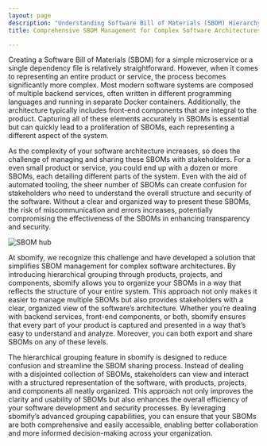 ```yaml
---
layout: page
description: "Understanding Software Bill of Materials (SBOM) Hierarchy: Learn how to manage complex software architectures with hierarchical grouping through products, projects, and components, simplifying SBOM management and sharing."
title: Comprehensive SBOM Management for Complex Software Architectures

---
```


Creating a Software Bill of Materials (SBOM) for a simple microservice or a single dependency file is relatively straightforward. However, when it comes to representing an entire product or service, the process becomes significantly more complex. Most modern software systems are composed of multiple backend services, often written in different programming languages and running in separate Docker containers. Additionally, the architecture typically includes front-end components that are integral to the product. Capturing all of these elements accurately in SBOMs is essential but can quickly lead to a proliferation of SBOMs, each representing a different aspect of the system.

As the complexity of your software architecture increases, so does the challenge of managing and sharing these SBOMs with stakeholders. For a even small product or service, you could end up with a dozen or more SBOMs, each detailing different parts of the system. Even with the aid of automated tooling, the sheer number of SBOMs can create confusion for stakeholders who need to understand the overall structure and security of the software. Without a clear and organized way to present these SBOMs, the risk of miscommunication and errors increases, potentially compromising the effectiveness of the SBOMs in enhancing transparency and security.

![SBOM hub](/assets/images/site/sbom-hierarchy.svg)

At sbomify, we recognize this challenge and have developed a solution that simplifies SBOM management for complex software architectures. By introducing hierarchical grouping through products, projects, and components, sbomify allows you to organize your SBOMs in a way that reflects the structure of your entire system. This approach not only makes it easier to manage multiple SBOMs but also provides stakeholders with a clear, organized view of the software’s architecture. Whether you’re dealing with backend services, front-end components, or both, sbomify ensures that every part of your product is captured and presented in a way that’s easy to understand and analyze. Moreover, you can both export and share SBOMs on any of these levels.

The hierarchical grouping feature in sbomify is designed to reduce confusion and streamline the SBOM sharing process. Instead of dealing with a disjointed collection of SBOMs, stakeholders can view and interact with a structured representation of the software, with products, projects, and components all neatly organized. This approach not only improves the clarity and usability of SBOMs but also enhances the overall efficiency of your software development and security processes. By leveraging sbomify’s advanced grouping capabilities, you can ensure that your SBOMs are both comprehensive and easily accessible, enabling better collaboration and more informed decision-making across your organization.
